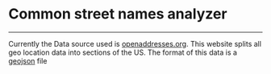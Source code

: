 # Common street names analyzer
---


Currently the Data source used is [openaddresses.org](https://batch.openaddresses.io/data#map=0/0/0).
This website splits all geo location data into sections of the US. The format of this data is a [geojson](https://geojson.org/) file
    